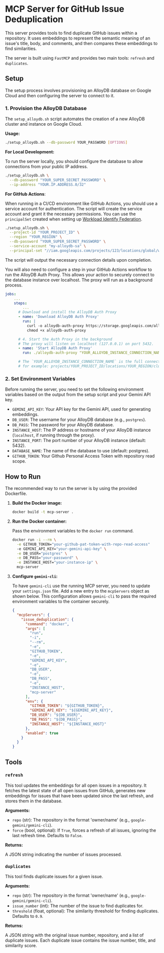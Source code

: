 # MCP Server for GitHub Issue Deduplication

This server provides tools to find duplicate GitHub issues within a repository. It uses embeddings to represent the semantic meaning of an issue's title, body, and comments, and then compares these embeddings to find similarities.

The server is built using `FastMCP` and provides two main tools: `refresh` and `duplicates`.

## Setup

The setup process involves provisioning an AlloyDB database on Google Cloud and then configuring the server to connect to it.

### 1. Provision the AlloyDB Database

The `setup_alloydb.sh` script automates the creation of a new AlloyDB cluster and instance on Google Cloud.

**Usage:**

```bash
./setup_alloydb.sh --db-password YOUR_PASSWORD [OPTIONS]
```

**For Local Development:**

To run the server locally, you should configure the database to allow connections from your public IP address.

```bash
./setup_alloydb.sh \
  --db-password "YOUR_SUPER_SECRET_PASSWORD" \
  --ip-address "YOUR.IP.ADDRESS.0/32"
```

**For GitHub Actions**:

When running in a CI/CD environment like GitHub Actions, you should use a service account for authentication. The script will create the service account and grant it the necessary permissions. You can use the `principalSet` created when setting up [Workload Identify Federation](../setup_workload_identity.sh).


```bash
./setup_alloydb.sh \
  --project-id "YOUR_PROJECT_ID" \
  --region "YOUR_REGION" \
  --db-password "YOUR_SUPER_SECRET_PASSWORD" \
  --service-account "my-alloydb-sa" \
  --principal-set "//iam.googleapis.com/projects/123/locations/global/workloadIdentityPools/my-pool/subject/my-subject"
```

The script will output the necessary connection details upon completion.

You will also need to configure a step in your GitHub Actions workflow to run the AlloyDB Auth Proxy. This allows your action to securely connect to the database instance over localhost. The proxy will run as a background process.

```yaml
jobs:
    ...
    steps:
        ...
      # Download and install the AlloyDB Auth Proxy
      - name: 'Download AlloyDB Auth Proxy'
        run: |
          curl -o alloydb-auth-proxy https://storage.googleapis.com/alloydb-auth-proxy/v1.13.4/alloydb-auth-proxy.linux.amd64
          chmod +x alloydb-auth-proxy

      # 4. Start the Auth Proxy in the background
      # The proxy will listen on localhost (127.0.0.1) on port 5432.
      - name: 'Start AlloyDB Auth Proxy'
        run: ./alloydb-auth-proxy "YOUR_ALLOYDB_INSTANCE_CONNECTION_NAME" --public-ip -i --impersonate-service-account YOUR_SERVICE_ACCOUNT &

      # The `YOUR_ALLOYDB_INSTANCE_CONNECTION_NAME` is the full connection string for your AlloyDB instance, 
      # for example: projects/YOUR_PROJECT_ID/locations/YOUR_REGION/clusters/YOUR_CLUSTER_ID/instances/YOUR_INSTANCE_ID

```


### 2. Set Environment Variables

Before running the server, you need to set the following environment variables based on the output from the setup script and your Gemini API key.

- `GEMINI_API_KEY`: Your API key for the Gemini API, used for generating embeddings.
- `DB_USER`: The username for your AlloyDB database (e.g., `postgres`).
- `DB_PASS`: The password for your AlloyDB database.
- `INSTANCE_HOST`: The IP address or hostname of your AlloyDB instance (`localhost`, if running through the proxy).
- `INSTANCE_PORT`: The port number of your AlloyDB instance (default: 5432).
- `DATABASE_NAME`: The name of the database to use (default: postgres).
- `GITHUB_TOKEN`: Your Github Personal Access Token with repository read scope. 

## How to Run

The recommended way to run the server is by using the provided Dockerfile.

1.  **Build the Docker image:**

    ```bash
    docker build -t mcp-server .
    ```

2.  **Run the Docker container:**

    Pass the environment variables to the `docker run` command.

    ```bash
    docker run -i --rm \
      -e GITHUB_TOKEN="your-github-pat-token-with-repo-read-access"
      -e GEMINI_API_KEY="your-gemini-api-key" \
      -e DB_USER="postgres" \
      -e DB_PASS="your-password" \
      -e INSTANCE_HOST="your-instance-ip" \
      mcp-server
    ```

3.  **Configure `gemini-cli`:**

    To have `gemini-cli` use the running MCP server, you need to update your `settings.json` file. Add a new entry to the `mcpServers` object as shown below. This configuration allows `gemini-cli` to pass the required environment variables to the container securely.

    ```json
    {
      "mcpServers": {
        "issue_deduplication": {
          "command": "docker",
          "args": [
            "run",
            "-i",
            "--rm",
            "-e",
            "GITHUB_TOKEN",
            "-e",
            "GEMINI_API_KEY",
            "-e",
            "DB_USER",
            "-e",
            "DB_PASS",
            "-e",
            "INSTANCE_HOST",
            "mcp-server"
          ],
          "env": {
            "GITHUB_TOKEN": "${GITHUB_TOKEN}",
            "GEMINI_API_KEY": "${GEMINI_API_KEY}",
            "DB_USER": "${DB_USER}",
            "DB_PASS": "${DB_PASS}",
            "INSTANCE_HOST": "${INSTANCE_HOST}"
          },
          "enabled": true
        }
      }
    }
    ```

## Tools

### `refresh`

This tool updates the embeddings for all open issues in a repository. It fetches the latest state of all open issues from GitHub, generates new embeddings for issues that have been updated since the last refresh, and stores them in the database.

**Arguments:**

- `repo` (str): The repository in the format 'owner/name' (e.g., `google-gemini/gemini-cli`).
- `force` (bool, optional): If `True`, forces a refresh of all issues, ignoring the last refresh time. Defaults to `False`.

**Returns:**

A JSON string indicating the number of issues processed.

### `duplicates`

This tool finds duplicate issues for a given issue.

**Arguments:**

- `repo` (str): The repository in the format 'owner/name' (e.g., `google-gemini/gemini-cli`).
- `issue_number` (int): The number of the issue to find duplicates for.
- `threshold` (float, optional): The similarity threshold for finding duplicates. Defaults to `0.9`.

**Returns:**

A JSON string with the original issue number, repository, and a list of duplicate issues. Each duplicate issue contains the issue number, title, and similarity score.